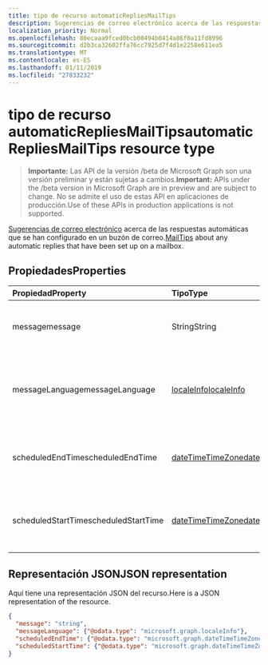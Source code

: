 ```yaml
---
title: tipo de recurso automaticRepliesMailTips
description: Sugerencias de correo electrónico acerca de las respuestas automáticas que se han configurado en un buzón de correo.
localization_priority: Normal
ms.openlocfilehash: 80ecaaa9fced0bcb00494b0414a86f0a11fd8996
ms.sourcegitcommit: d2b3ca32602ffa76cc7925d7f4d1e2258e611ea5
ms.translationtype: MT
ms.contentlocale: es-ES
ms.lasthandoff: 01/11/2019
ms.locfileid: "27833232"
---
```

# <a name="automaticrepliesmailtips-resource-type"></a><span data-ttu-id="53eba-103">tipo de recurso automaticRepliesMailTips</span><span class="sxs-lookup"><span data-stu-id="53eba-103">automaticRepliesMailTips resource type</span></span>

> <span data-ttu-id="53eba-104">**Importante:** Las API de la versión /beta de Microsoft Graph son una versión preliminar y están sujetas a cambios.</span><span class="sxs-lookup"><span data-stu-id="53eba-104">**Important:** APIs under the /beta version in Microsoft Graph are in preview and are subject to change.</span></span> <span data-ttu-id="53eba-105">No se admite el uso de estas API en aplicaciones de producción.</span><span class="sxs-lookup"><span data-stu-id="53eba-105">Use of these APIs in production applications is not supported.</span></span>

<span data-ttu-id="53eba-106">[Sugerencias de correo electrónico](../resources/mailtips.md) acerca de las respuestas automáticas que se han configurado en un buzón de correo.</span><span class="sxs-lookup"><span data-stu-id="53eba-106">[MailTips](../resources/mailtips.md) about any automatic replies that have been set up on a mailbox.</span></span>

## <a name="properties"></a><span data-ttu-id="53eba-107">Propiedades</span><span class="sxs-lookup"><span data-stu-id="53eba-107">Properties</span></span>
| <span data-ttu-id="53eba-108">Propiedad</span><span class="sxs-lookup"><span data-stu-id="53eba-108">Property</span></span>     | <span data-ttu-id="53eba-109">Tipo</span><span class="sxs-lookup"><span data-stu-id="53eba-109">Type</span></span>   |<span data-ttu-id="53eba-110">Description</span><span class="sxs-lookup"><span data-stu-id="53eba-110">Description</span></span>|
|:-----|:-----|:-----|
| <span data-ttu-id="53eba-111">message</span><span class="sxs-lookup"><span data-stu-id="53eba-111">message</span></span> | <span data-ttu-id="53eba-112">String</span><span class="sxs-lookup"><span data-stu-id="53eba-112">String</span></span> | <span data-ttu-id="53eba-113">El mensaje de respuesta automática.</span><span class="sxs-lookup"><span data-stu-id="53eba-113">The automatic reply message.</span></span> |
| <span data-ttu-id="53eba-114">messageLanguage</span><span class="sxs-lookup"><span data-stu-id="53eba-114">messageLanguage</span></span> | [<span data-ttu-id="53eba-115">localeInfo</span><span class="sxs-lookup"><span data-stu-id="53eba-115">localeInfo</span></span>](../resources/localeinfo.md) | <span data-ttu-id="53eba-116">El idioma que se encuentra el mensaje de respuesta automática en.</span><span class="sxs-lookup"><span data-stu-id="53eba-116">The language that the automatic reply message is in.</span></span> |
| <span data-ttu-id="53eba-117">scheduledEndTime</span><span class="sxs-lookup"><span data-stu-id="53eba-117">scheduledEndTime</span></span> | [<span data-ttu-id="53eba-118">dateTimeTimeZone</span><span class="sxs-lookup"><span data-stu-id="53eba-118">dateTimeTimeZone</span></span>](../resources/datetimetimezone.md) | <span data-ttu-id="53eba-119">La fecha y hora en que se establecen las respuestas automáticas para finalizar.</span><span class="sxs-lookup"><span data-stu-id="53eba-119">The date and time that automatic replies are set to end.</span></span> |
| <span data-ttu-id="53eba-120">scheduledStartTime</span><span class="sxs-lookup"><span data-stu-id="53eba-120">scheduledStartTime</span></span> | [<span data-ttu-id="53eba-121">dateTimeTimeZone</span><span class="sxs-lookup"><span data-stu-id="53eba-121">dateTimeTimeZone</span></span>](../resources/datetimetimezone.md) | <span data-ttu-id="53eba-122">La fecha y hora en que se establecen las respuestas automáticas para empezar.</span><span class="sxs-lookup"><span data-stu-id="53eba-122">The date and time that automatic replies are set to begin.</span></span> |

## <a name="json-representation"></a><span data-ttu-id="53eba-123">Representación JSON</span><span class="sxs-lookup"><span data-stu-id="53eba-123">JSON representation</span></span>

<span data-ttu-id="53eba-124">Aquí tiene una representación JSON del recurso.</span><span class="sxs-lookup"><span data-stu-id="53eba-124">Here is a JSON representation of the resource.</span></span>

<!-- {
  "blockType": "resource",
  "optionalProperties": [
    "messageLanguage",
    "scheduledEndTime",
    "scheduledStartTime"
  ],
  "@odata.type": "microsoft.graph.automaticRepliesMailTips"
}-->

```json
{
  "message": "string",
  "messageLanguage": {"@odata.type": "microsoft.graph.localeInfo"},
  "scheduledEndTime": {"@odata.type": "microsoft.graph.dateTimeTimeZone"},
  "scheduledStartTime": {"@odata.type": "microsoft.graph.dateTimeTimeZone"}
}

```

<!-- uuid: 8fcb5dbc-d5aa-4681-8e31-b001d5168d79
2015-10-25 14:57:30 UTC -->
<!-- {
  "type": "#page.annotation",
  "description": "automaticRepliesMailTips resource",
  "keywords": "",
  "section": "documentation",
  "tocPath": ""
}-->
